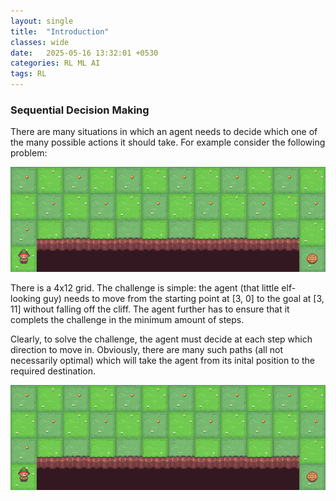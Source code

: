 ```yaml
---
layout: single
title:  "Introduction"
classes: wide
date:   2025-05-16 13:32:01 +0530
categories: RL ML AI
tags: RL
---
```


<h3>Sequential Decision Making</h3>
<p>There are many situations in which an agent needs to decide which one of the many possible actions it should take. For example consider the following problem:</p>

<img src="/assets/rl_images/intro_cliff_grid.gif" alt="Grid with Cliff" />

<p>There is a 4x12 grid.  The challenge is simple: the agent (that little elf-looking guy) needs to move from the starting point at [3, 0] to the goal at [3, 11] without falling off the cliff. The agent further has to ensure that it complets the challenge in the minimum amount of steps.</p>

<p> Clearly, to solve the challenge, the agent must decide at each step which direction to move in. Obviously, there are many such paths (all not necessarily optimal) which will take the agent from its inital position to the required destination. </p>

<img src="/assets/rl_images/intro_cliff_grid_soln.gif" alt="Solution" />







